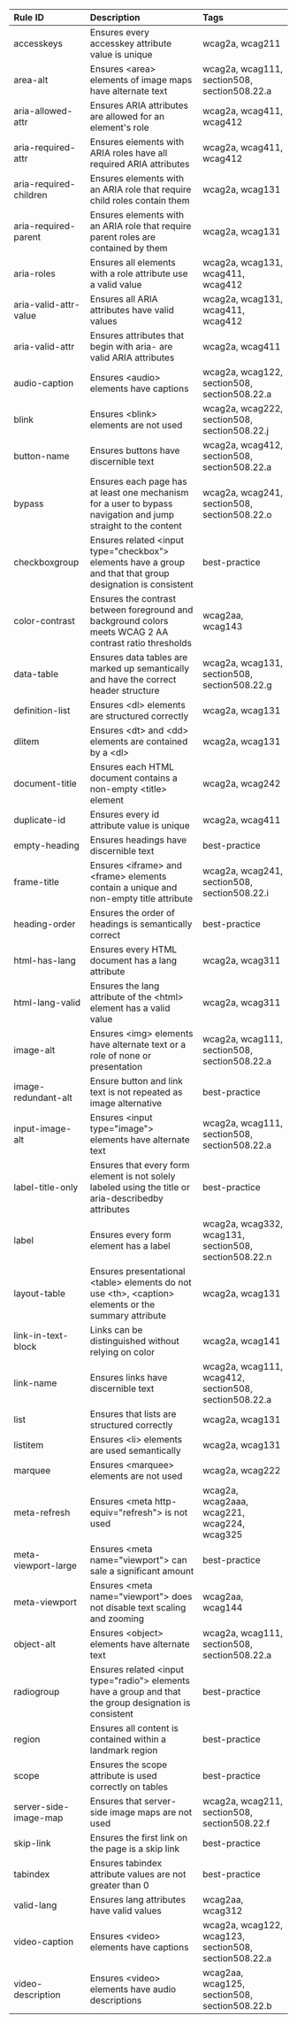 | Rule ID | Description | Tags |
| :------- | :------- | :------- |
| accesskeys | Ensures every accesskey attribute value is unique | wcag2a, wcag211 |
| area-alt | Ensures &lt;area&gt; elements of image maps have alternate text | wcag2a, wcag111, section508, section508.22.a |
| aria-allowed-attr | Ensures ARIA attributes are allowed for an element&apos;s role | wcag2a, wcag411, wcag412 |
| aria-required-attr | Ensures elements with ARIA roles have all required ARIA attributes | wcag2a, wcag411, wcag412 |
| aria-required-children | Ensures elements with an ARIA role that require child roles contain them | wcag2a, wcag131 |
| aria-required-parent | Ensures elements with an ARIA role that require parent roles are contained by them | wcag2a, wcag131 |
| aria-roles | Ensures all elements with a role attribute use a valid value | wcag2a, wcag131, wcag411, wcag412 |
| aria-valid-attr-value | Ensures all ARIA attributes have valid values | wcag2a, wcag131, wcag411, wcag412 |
| aria-valid-attr | Ensures attributes that begin with aria- are valid ARIA attributes | wcag2a, wcag411 |
| audio-caption | Ensures &lt;audio&gt; elements have captions | wcag2a, wcag122, section508, section508.22.a |
| blink | Ensures &lt;blink&gt; elements are not used | wcag2a, wcag222, section508, section508.22.j |
| button-name | Ensures buttons have discernible text | wcag2a, wcag412, section508, section508.22.a |
| bypass | Ensures each page has at least one mechanism for a user to bypass navigation and jump straight to the content | wcag2a, wcag241, section508, section508.22.o |
| checkboxgroup | Ensures related &lt;input type=&quot;checkbox&quot;&gt; elements have a group and that that group designation is consistent | best-practice |
| color-contrast | Ensures the contrast between foreground and background colors meets WCAG 2 AA contrast ratio thresholds | wcag2aa, wcag143 |
| data-table | Ensures data tables are marked up semantically and have the correct header structure | wcag2a, wcag131, section508, section508.22.g |
| definition-list | Ensures &lt;dl&gt; elements are structured correctly | wcag2a, wcag131 |
| dlitem | Ensures &lt;dt&gt; and &lt;dd&gt; elements are contained by a &lt;dl&gt; | wcag2a, wcag131 |
| document-title | Ensures each HTML document contains a non-empty &lt;title&gt; element | wcag2a, wcag242 |
| duplicate-id | Ensures every id attribute value is unique | wcag2a, wcag411 |
| empty-heading | Ensures headings have discernible text | best-practice |
| frame-title | Ensures &lt;iframe&gt; and &lt;frame&gt; elements contain a unique and non-empty title attribute | wcag2a, wcag241, section508, section508.22.i |
| heading-order | Ensures the order of headings is semantically correct | best-practice |
| html-has-lang | Ensures every HTML document has a lang attribute | wcag2a, wcag311 |
| html-lang-valid | Ensures the lang attribute of the &lt;html&gt; element has a valid value | wcag2a, wcag311 |
| image-alt | Ensures &lt;img&gt; elements have alternate text or a role of none or presentation | wcag2a, wcag111, section508, section508.22.a |
| image-redundant-alt | Ensure button and link text is not repeated as image alternative | best-practice |
| input-image-alt | Ensures &lt;input type=&quot;image&quot;&gt; elements have alternate text | wcag2a, wcag111, section508, section508.22.a |
| label-title-only | Ensures that every form element is not solely labeled using the title or aria-describedby attributes | best-practice |
| label | Ensures every form element has a label | wcag2a, wcag332, wcag131, section508, section508.22.n |
| layout-table | Ensures presentational &lt;table&gt; elements do not use &lt;th&gt;, &lt;caption&gt; elements or the summary attribute | wcag2a, wcag131 |
| link-in-text-block | Links can be distinguished without relying on color | wcag2a, wcag141 |
| link-name | Ensures links have discernible text | wcag2a, wcag111, wcag412, section508, section508.22.a |
| list | Ensures that lists are structured correctly | wcag2a, wcag131 |
| listitem | Ensures &lt;li&gt; elements are used semantically | wcag2a, wcag131 |
| marquee | Ensures &lt;marquee&gt; elements are not used | wcag2a, wcag222 |
| meta-refresh | Ensures &lt;meta http-equiv=&quot;refresh&quot;&gt; is not used | wcag2a, wcag2aaa, wcag221, wcag224, wcag325 |
| meta-viewport-large | Ensures &lt;meta name=&quot;viewport&quot;&gt; can sale a significant amount | best-practice |
| meta-viewport | Ensures &lt;meta name=&quot;viewport&quot;&gt; does not disable text scaling and zooming | wcag2aa, wcag144 |
| object-alt | Ensures &lt;object&gt; elements have alternate text | wcag2a, wcag111, section508, section508.22.a |
| radiogroup | Ensures related &lt;input type=&quot;radio&quot;&gt; elements have a group and that the group designation is consistent | best-practice |
| region | Ensures all content is contained within a landmark region | best-practice |
| scope | Ensures the scope attribute is used correctly on tables | best-practice |
| server-side-image-map | Ensures that server-side image maps are not used | wcag2a, wcag211, section508, section508.22.f |
| skip-link | Ensures the first link on the page is a skip link | best-practice |
| tabindex | Ensures tabindex attribute values are not greater than 0 | best-practice |
| valid-lang | Ensures lang attributes have valid values | wcag2aa, wcag312 |
| video-caption | Ensures &lt;video&gt; elements have captions | wcag2a, wcag122, wcag123, section508, section508.22.a |
| video-description | Ensures &lt;video&gt; elements have audio descriptions | wcag2aa, wcag125, section508, section508.22.b |